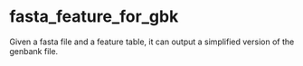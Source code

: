 # fasta_feature_for_gbk
Given a fasta file and a feature table, it can output a simplified version of the genbank file.
